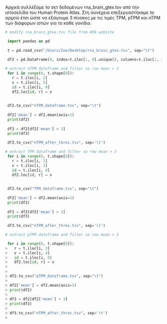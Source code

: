 Αρχικά συλλέξαμε το σετ δεδομένων rna_brain_gtex.tsv από την ιστοσελίδα του Human Protein Atlas.
Στη συνέχεια επεξεργαστήκαμε το αρχείο έτσι ώστε να εξάγουμε 3 πίνακες με τις τιμές TPM, pTPM και nTPM των διάφορων ιστών για το κάθε γονίδιο. 

```python
# modify rna_brain_gtex.tsv file from HPA website

 import pandas as pd
 
 t = pd.read_csv("/Users/Zoe/Desktop/rna_brain_gtex.tsv", sep="\t")
 
 df2 = pd.DataFrame(0, index=t.iloc[:, 0].unique(), columns=t.iloc[:, 2].unique())

# extract nTPM dataframe and filter so row mean > 3
 for i in range(0, t.shape[0]):
   r = t.iloc[i, 2]
   v = t.iloc[i, 5]
   id = t.iloc[i, 0]
   df2.loc[id, r] = v
 
 
 df2.to_csv("nTPM_dataframe.tsv", sep="\t")
 
 df2['mean'] = df2.mean(axis=1)
 print(df2)
 
 df3 = df2[df2['mean'] > 3]
 print(df3)
 
 df3.to_csv("nTPM_after_thres.tsv", sep='\t')

# extract TPM dataframe and filter so row mean > 3
 for i in range(0, t.shape[0]):
   r = t.iloc[i, 2]
   v = t.iloc[i, 3]
   id = t.iloc[i, 0]
   df2.loc[id, r] = v
 
 
 df2.to_csv("TPM_dataframe.tsv", sep="\t")
 
 df2['mean'] = df2.mean(axis=1)
 print(df2)
 
 df3 = df2[df2['mean'] > 3]
 print(df3)
 
 df3.to_csv("nTPM_after_thres.tsv", sep='\t')

# extract pTPM dataframe and filter so row mean > 3

 for i in range(0, t.shape[0]):
>   r = t.iloc[i, 2]
>   v = t.iloc[i, 4]
>   id = t.iloc[i, 0]
>   df2.loc[id, r] = v
> 
> 
> df2.to_csv("pTPM_dataframe.tsv", sep="\t")
> 
> df2['mean'] = df2.mean(axis=1)
> print(df2)
> 
> df3 = df2[df2['mean'] > 3]
> print(df3)
> 
> df3.to_csv("nTPM_after_thres.tsv", sep='\t')
> 
```
